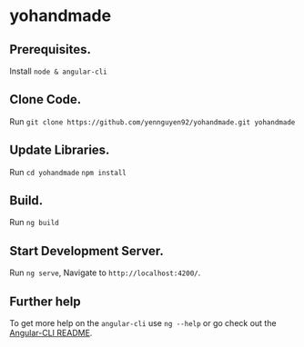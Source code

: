 # yohandmade

## Prerequisites.
Install `node & angular-cli`
## Clone Code.
Run `git clone https://github.com/yennguyen92/yohandmade.git yohandmade`
## Update Libraries.
Run `cd yohandmade`
`npm install`
## Build.
Run `ng build`
## Start Development Server.
Run `ng serve`, Navigate to `http://localhost:4200/`.

## Further help
To get more help on the `angular-cli` use `ng --help` or go check out the [Angular-CLI README](https://github.com/angular/angular-cli/blob/master/README.md).
